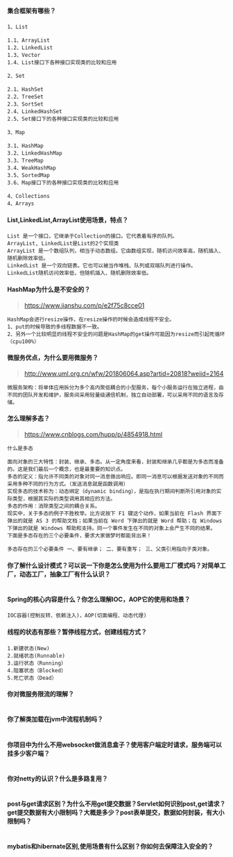 

#### 集合框架有哪些？

```
1、List

1.1、ArrayList
1.2、LinkedList
1.3、Vector
1.4、List接口下各种接口实现类的比较和应用

2、Set

2.1、HashSet
2.2、TreeSet
2.3、SortSet
2.4、LinkedHashSet
2.5、Set接口下的各种接口实现类的比较和应用

3、Map

3.1、HashMap
3.2、LinkedHashMap
3.3、TreeMap
3.4、WeakHashMap
3.5、SortedMap
3.6、Map接口下的各种接口实现类的比较和应用

4、Collections
4、Arrays
```
#### List,LinkedList,ArrayList使用场景，特点？

```
List 是一个接口，它继承于Collection的接口。它代表着有序的队列。
ArrayList, LinkedList是List的2个实现类
ArrayList 是一个数组队列，相当于动态数组。它由数组实现，随机访问效率高，随机插入、随机删除效率低。
LinkedList 是一个双向链表。它也可以被当作堆栈、队列或双端队列进行操作。LinkedList随机访问效率低，但随机插入、随机删除效率低。
```
#### HashMap为什么是不安全的？

> https://www.jianshu.com/p/e2f75c8cce01
```
HashMap会进行resize操作，在resize操作的时候会造成线程不安全。
1、put的时候导致的多线程数据不一致。
2、另外一个比较明显的线程不安全的问题是HashMap的get操作可能因为resize而引起死循环（cpu100%）
```
#### 微服务优点，为什么要用微服务？

> http://www.uml.org.cn/wfw/201806064.asp?artid=20818?weiid=2164
```
微服务架构：将单体应用拆分为多个高内聚低耦合的小型服务，每个小服务运行在独立进程，由不同的团队开发和维护，服务间采用轻量级通信机制，独立自动部署，可以采用不同的语言及存储。
```
#### 怎么理解多态？

> https://www.cnblogs.com/hupp/p/4854918.html
```
什么是多态

面向对象的三大特性：封装、继承、多态。从一定角度来看，封装和继承几乎都是为多态而准备的。这是我们最后一个概念，也是最重要的知识点。
多态的定义：指允许不同类的对象对同一消息做出响应。即同一消息可以根据发送对象的不同而采用多种不同的行为方式。（发送消息就是函数调用）
实现多态的技术称为：动态绑定（dynamic binding），是指在执行期间判断所引用对象的实际类型，根据其实际的类型调用其相应的方法。
多态的作用：消除类型之间的耦合关系。
现实中，关于多态的例子不胜枚举。比方说按下 F1 键这个动作，如果当前在 Flash 界面下弹出的就是 AS 3 的帮助文档；如果当前在 Word 下弹出的就是 Word 帮助；在 Windows 下弹出的就是 Windows 帮助和支持。同一个事件发生在不同的对象上会产生不同的结果。
下面是多态存在的三个必要条件，要求大家做梦时都能背出来！

多态存在的三个必要条件 一、要有继承； 二、要有重写； 三、父类引用指向子类对象。

```
#### 你了解什么设计模式？可以说一下你是怎么使用为什么要用工厂模式吗？对简单工厂，动态工厂，抽象工厂有什么认识？

```

```
#### Spring的核心内容是什么？你怎么理解IOC，AOP它的使用和场景？

```
IOC容器(控制反转、依赖注入)，AOP(切面编程、动态代理)

```
#### 线程的状态有那些？暂停线程方式，创建线程方式？

```
1.新建状态(New)
2.就绪状态(Runnable)
3.运行状态（Running）
4.阻塞状态（Blocked）
5.死亡状态（Dead）
```
#### 你对微服务限流的理解？

```

```
#### 你了解类加载在jvm中流程机制吗？

```

```
#### 你项目中为什么不用websocket做消息盒子？使用客户端定时请求，服务端可以挂多少客户端？

```

```
#### 你对netty的认识？什么是多路复用？

```

```
#### post与get请求区别？为什么不用get提交数据？Servlet如何识别post,get请求？get提交数据有大小限制吗？大概是多少？post表单提交，数据如何封装，有大小限制吗？

```

```
#### mybatis和hibernate区别,使用场景有什么区别？你如何去保障注入安全的？

```

```
